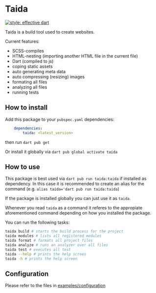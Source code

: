 Taida
======
[![style: effective dart](https://img.shields.io/badge/style-effective_dart-40c4ff.svg)](https://pub.dev/packages/effective_dart)

Taida is a build tool used to create websites.

Current features:

- SCSS-compiles
- HTML-nesting (importing another HTML file in the current file)
- Dart (compiled to js)
- coping static assets
- auto generating meta data
- auto compressing (resizing) images
- formating all files
- analyzing all files
- running tests

## How to install
Add this package to your `pubspec.yaml` dependencies:
```yaml
    dependencies:
        taida: <latest_version>
```
then run `dart pub get`

Or install it globally via `dart pub global activate taida`

## How to use
This package is best used via `dart pub run taida:taida` if installed as dependency.
In this case it is recommended to create an alias for the command (e.g. `alias taida='dart pub run taida:taida`)

If the package is installed globally you can just use it as `taida`.

Whenever you read `taida` as a command it referes to the appropiate aforementioned command depending on how you installed the package.

You can run the following tasks:
```bash
taida build # starts the build process for the project
taida modules # lists all registered modules
taida format # formats all project files
taida analyze # runs an analyzer over all files
taida test # executes all test
taida --help # prints the help screen
taida -h # prints the help screen
```

## Configuration
Please refer to the files in [examples/configuration](examples/configuration/README.md)
